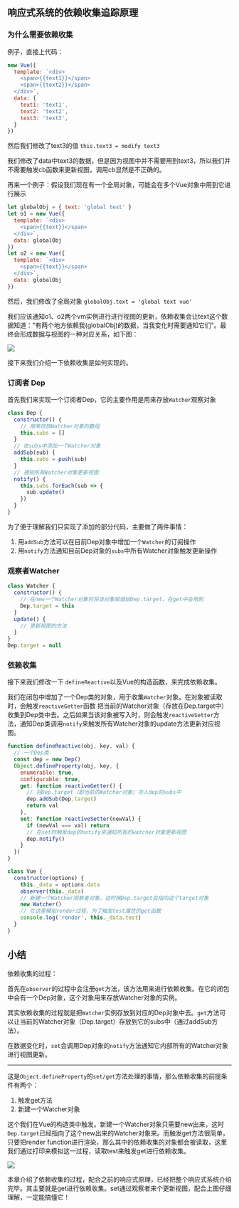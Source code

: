 ## 响应式系统的依赖收集追踪原理

### 为什么需要依赖收集

例子，直接上代码：

```js
new Vue({
  template: `<div>
    <span>{{text1}}</span>
    <span>{{text2}}</span>
  </div>`,
  data: {
    text1: 'text1',
    text2: 'text2',
    text3: 'text3',
  }
})
```

然后我们修改了text3的值 `this.text3 = modify text3`

我们修改了data中text3的数据，但是因为视图中并不需要用到text3，所以我们并不需要触发cb函数来更新视图，调用cb显然是不正确的。

再来一个例子：假设我们现在有一个全局对象，可能会在多个Vue对象中用到它进行展示

```js
let globalObj = { text: 'global text' }
let o1 = new Vue({
  template: `<div>
    <span>{{text}}</span>
  </div>`,
  data: globalObj
})
let o2 = new Vue({
  template: `<div>
    <span>{{text}}</span>
  </div>`,
  data: globalObj
})
```

然后，我们修改了全局对象 `globalObj.text = 'global text vue'`

我们应该通知o1、o2两个vm实例进行进行视图的更新，依赖收集会让text这个数据知道："有两个地方依赖我(globalObj)的数据，当我变化时需要通知它们"。最终会形成数据与视图的一种对应关系，如下图：

<img src="https://user-gold-cdn.xitu.io/2018/1/5/160c4572fdd738f2?imageView2/0/w/1280/h/960/format/webp/ignore-error/1">

接下来我们介绍一下依赖收集是如何实现的。

### 订阅者 Dep

首先我们来实现一个订阅者Dep，它的主要作用是用来存放`Watcher`观察对象

```js
class Dep {
  constructor() {
    // 用来存放Watcher对象的数组
    this.subs = []
  }
  // 在subs中添加一个Watcher对象
  addSub(sub) {
    this.subs = push(sub)
  }
  // 通知所有Watcher对象更新视图
  notify() {
    this.subs.forEach(sub => {
      sub.update()
    })
  }
}
```

为了便于理解我们只实现了添加的部分代码，主要做了两件事情：

1. 用`addSub`方法可以在目前Dep对象中增加一个`Watcher`的订阅操作
2. 用`notify`方法通知目前Dep对象的`subs`中所有Watcher对象触发更新操作

### 观察者Watcher

```js
class Watcher {
  constructor() {
    // 在new一个Watcher对象时将该对象赋值给Dep.target，在get中会用到
    Dep.target = this
  }  
  update() {
    // 更新视图的方法
  }
}
Dep.target = null
```

### 依赖收集

接下来我们修改一下 `defineReactive`以及Vue的构造函数，来完成依赖收集。

我们在闭包中增加了一个Dep类的对象，用于收集`Watcher`对象。在对象被读取时，会触发`reactiveGetter`函数 把当前的Watcher对象（存放在Dep.target中）收集到Dep类中去。之后如果当该对象被写入时，则会触发`reactiveSetter`方法，通知Dep类调用`notify`来触发所有Watcher对象的update方法更新对应视图。

```js
function defineReactive(obj, key, val) {
  // 一个Dep类
  const dep = new Dep()
  Object.defineProperty(obj, key, {
    enumerable: true,
    configurable: true,
    get: function reactiveGetter() {
      // 将Dep.target（即当前的Watcher对象）存入dep的subs中
      dep.addSub(Dep.target)
      return val
    },
    set: function reactiveSetter(newVal) {
      if (newVal === val) return
      // 在set时触发dep的notify来通知所有的watcher对象更新视图
      dep.notify()
    }
  })
}

class Vue {
  constructor(options) {
    this._data = options.data
    observer(this._data)
    // 新建一个Watcher观察者对象，这时候Dep.target会指向这个target对象
    new Watcher()
    // 在这里模拟render过程，为了触发test属性的get函数
    console.log('render', this._data.test)
  }
}
```

## 小结

依赖收集的过程：

首先在`observer`的过程中会注册`get`方法，该方法用来进行依赖收集。在它的闭包中会有一个Dep对象，这个对象用来存放Watcher对象的实例。

其实依赖收集的过程就是把`Watcher`实例存放到对应的Dep对象中去。`get`方法可以让当前的Watcher对象（Dep.target）存放到它的subs中（通过addSub方法）。

在数据变化时，`set`会调用Dep对象的`notify`方法通知它内部所有的Watcher对象进行视图更新。

---

这是`Object.defineProperty`的`set/get`方法处理的事情，那么依赖收集的前提条件有两个：

1. 触发get方法
2. 新建一个Watcher对象

这个我们在Vue的构造类中触发。新建一个Watcher对象只需要new出来，这时`Dep.target`已经指向了这个new出来的Watcher对象来。而触发get方法很简单，只要把render function进行渲染，那么其中的依赖收集的对象都会被读取，这里我们通过打印来模拟这一过程，读取test来触发get进行依赖收集。

<img src="https://user-gold-cdn.xitu.io/2017/12/19/1606edad5ca9e23d?imageView2/0/w/1280/h/960/format/webp/ignore-error/1">





本章介绍了依赖收集的过程，配合之前的响应式原理，已经把整个响应式系统介绍完毕。其主要就是get进行依赖收集。set通过观察者来个更新视图，配合上图仔细理解，一定能搞懂它！